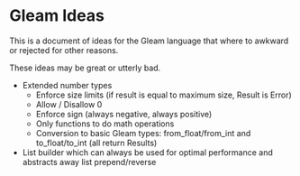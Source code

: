 # Gleam Ideas

This is a document of ideas for the Gleam language that where to awkward or rejected for other reasons.

These ideas may be great or utterly bad.

* Extended number types
  * Enforce size limits (if result is equal to maximum size, Result is Error)
  * Allow / Disallow 0
  * Enforce sign (always negative, always positive)
  * Only functions to do math operations
  * Conversion to basic Gleam types: from_float/from_int and to_float/to_int (all return Results)
* List builder which can always be used for optimal performance and abstracts away list prepend/reverse
